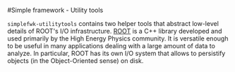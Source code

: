 #Simple framework - Utility tools

``simplefwk-utilitytools`` contains two helper tools that abstract low-level details of ROOT's I/O infrastructure. [ROOT][] is a C++ library developed and used primarily by the High Energy Physics community. It is versatile enough to be useful in many applications dealing with a large amount of data to analyze. In particular, ROOT has its own I/O system that allows to persistify objects (in the Object-Oriented sense) on disk.



[ROOT]: http://root.cern.ch
